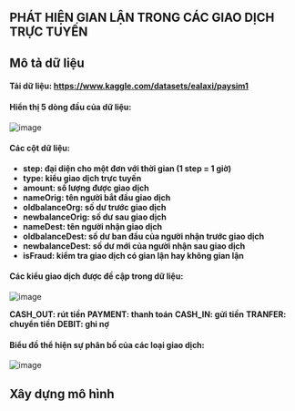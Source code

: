 ## **PHÁT HIỆN GIAN LẬN TRONG CÁC GIAO DỊCH TRỰC TUYẾN**

## Mô tả dữ liệu

#### Tải dữ liệu: https://www.kaggle.com/datasets/ealaxi/paysim1

#### Hiển thị 5 dòng đầu của dữ liệu:
![image](https://github.com/akaichi21/OnlinePaymentsFraud/assets/69575272/5a4b39a2-a19d-4d1b-b9d5-e0625336f23b)

#### Các cột dữ liệu:
- **step: đại diện cho một đơn với thời gian (1 step = 1 giờ)**
- **type: kiểu giao dịch trực tuyến**
- **amount: số lượng được giao dịch**
- **nameOrig: tên người bắt đầu giao dịch**
- **oldbalanceOrg: số dư trước giao dịch**
- **newbalanceOrig: số dư sau giao dịch**
- **nameDest: tên người nhận giao dịch**
- **oldbalanceDest: số dư ban đầu của người nhận trước giao dịch**
- **newbalanceDest: số dư mới của người nhận sau giao dịch**
- **isFraud: kiểm tra giao dịch có gian lận hay không gian lận**

#### Các kiểu giao dịch được đề cập trong dữ liệu:
![image](https://github.com/akaichi21/OnlinePaymentsFraud/assets/69575272/54356636-bf1c-46bf-b90d-d8dc3dfcafae)

**CASH_OUT: rút tiền**
**PAYMENT: thanh toán**
**CASH_IN: gửi tiền**
**TRANFER: chuyển tiền**
**DEBIT: ghi nợ**

#### Biểu đồ thể hiện sự phân bố của các loại giao dịch:
![image](https://github.com/akaichi21/OnlinePaymentsFraud/assets/69575272/490543cd-810e-4891-b4ba-886f54e0cea9)

## Xây dựng mô hình

